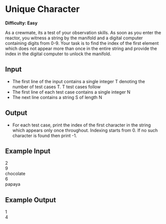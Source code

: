 # Unique Character

**Difficulty: Easy**

As a crewmate, its a test of your observation skills. As soon as you enter the reactor, you witness a string by the manifold and a digital computer containing digits from 0-9. Your task is to find the index of the first element which does not appear more than once in the entire string and provide the index in the digital computer to unlock the manifold.

## Input

- The first line of the input contains a single integer T denoting the number of test cases T. T test cases follow
- The first line of each test case contains a single integer N
- The next line contains a string S of length N

## Output

- For each test case, print the index of the first character in the string which appears only once throughout. Indexing starts from 0. If no such character is found then print -1.

## Example Input

2 <br/>
9 <br/>
chocolate <br/>
6 <br/>
papaya

## Example Output

1 <br/>
4
